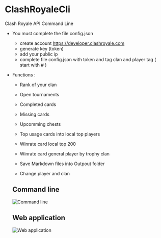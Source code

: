 # ClashRoyaleCli

Clash Royale API Command Line

- You must complete the file config.json
    - create account https://developer.clashroyale.com
    - generate key (token) 
    - add your public ip
    - complete file config.json with token and tag clan and player tag ( start with # )

- Functions :
    - Rank of your clan
    - Open tournaments
    - Completed cards
    - Missing cards
    - Upcomming chests
    - Top usage cards into local top players
    - Winrate card local top 200
    - Winrate card general player by trophy clan
    - Save Markdown files into Outpout folder
    
    - Change player and clan
    
    ## Command line 
    
    ![Command line](https://raw.githubusercontent.com/cormaltes/ClashRoyaleCli/master/doc/cli.png)
    
    ## Web application
    
    ![Web application](https://raw.githubusercontent.com/cormaltes/ClashRoyaleCli/master/doc/web-player-cards.png)
